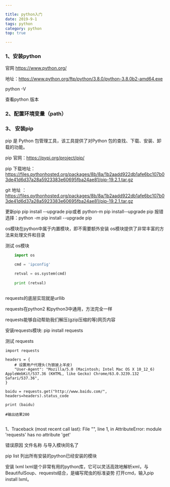 ```yaml
---

title: python入门
date: 2019-9-1 
tags: python 
category: python
top: true

---
```


### 1、安装python
		
官网 https://www.python.org/
		
地址：https://www.python.org/ftp/python/3.8.0/python-3.8.0b2-amd64.exe
		
python -V
		
查看python 版本
	
<!-- more -->

### 2、配置环境变量（path）
	
### 3、 安装pip
		
pip 是 Python 包管理工具，该工具提供了对Python 包的查找、下载、安装、卸载的功能。
		
pip 官网：https://pypi.org/project/pip/
			
pip 下载地址：https://files.pythonhosted.org/packages/8b/8a/1b2aadd922db1afe6bc107b03de41d6d37a28a5923383e60695fba24ae81/pip-19.2.1.tar.gz
 			
git 地址 ：https://files.pythonhosted.org/packages/8b/8a/1b2aadd922db1afe6bc107b03de41d6d37a28a5923383e60695fba24ae81/pip-19.2.1.tar.gz
			
更新pip pip install --upgrade pip或者 python-m pip install--upgrade pip  报错选择：python -m pip install --upgrade pip
		
os模块在python中属于内置模块，即不需要额外安装 os模块提供了非常丰富的方法来处理文件和目录
		
测试 os模块

``` python
	import os
	
	cmd = 'ipconfig'

	retval = os.system(cmd)
	
	print (retval)
	
```
requests的底层实现就是urllib 

requests在python2 和python3中通用，方法完全一样

requests能够自动帮助我们解压(gzip压缩的等)网页内容
		
安装requests模块: pip install requests

		
测试 requests
		
```
import requests

headers = {
    # 设置用户代理头(为狼披上羊皮)
    "User-Agent": "Mozilla/5.0 (Macintosh; Intel Mac OS X 10_12_6) AppleWebKit/537.36 (KHTML, like Gecko) Chrome/63.0.3239.132 Safari/537.36",
}

baidu = requests.get("http://www.baidu.com/", headers=headers).status_code

print (baidu)		

#输出结果200  
		
```		

1、Traceback (most recent call last):
  File "<stdin>", line 1, in <module>
AttributeError: module 'requests' has no attribute 'get'

错误原因 文件名称 与导入模块同名了


pip list 列出所有安装的python已经安装的模块

安装 lxml lxml是个非常有用的python库，它可以灵活高效地解析xml，与BeautifulSoup、requests结合，是编写爬虫的标准姿势
	打开cmd，输入pip install lxml。





